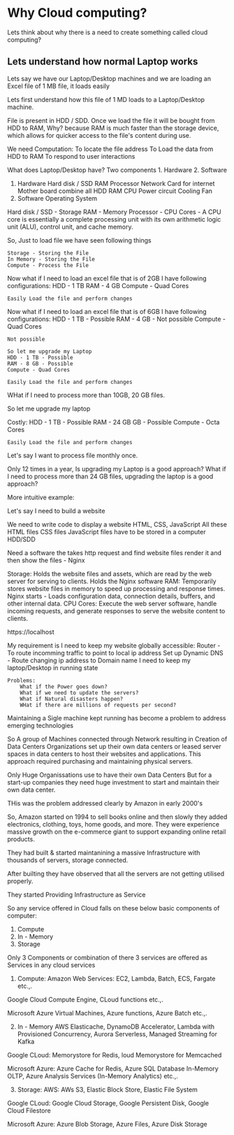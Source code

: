 # Why Cloud computing?

Lets think about why there is a need to create something called cloud computing?

## Lets understand how normal Laptop works
Lets say we have our Laptop/Desktop machines and we are loading an Excel file of 1 MB file, it loads easily

Lets first understand how this file of 1 MD loads to a Laptop/Desktop machine.


File is present in HDD / SDD.
Once we load the file it will be bought from HDD to RAM, Why?
    because RAM is much faster than the storage device, which allows for quicker access to the file's content during use.

We need Computation: 
    To locate the file address
    To Load the data from HDD to RAM
    To respond to user interactions


What does Laptop/Desktop have?
Two components
    1. Hardware
    2. Software

1. Hardware
    Hard disk / SSD
    RAM
    Processor
        Network Card for internet
        Mother board combine all HDD RAM CPU
        Power circuit
        Cooling Fan
2. Software
    Operating System

Hard disk / SSD - Storage
RAM - Memory
Processor - CPU Cores - A CPU core is essentially a complete processing unit with its own arithmetic logic unit (ALU), control unit, and cache memory.

So, Just to load file we have seen following things

    Storage - Storing the File
    In Memory - Storing the File
    Compute - Process the File

Now what if I need to load an excel file that is of 2GB 
I have following configurations:
    HDD - 1 TB
    RAM - 4 GB
    Compute - Quad Cores

    Easily Load the file and perform changes


Now what if I need to load an excel file that is of 6GB 
I have following configurations:
    HDD - 1 TB - Possible
    RAM - 4 GB - Not possible
    Compute - Quad Cores

    Not possible

    So let me upgrade my Laptop
    HDD - 1 TB - Possible
    RAM - 8 GB - Possible
    Compute - Quad Cores

    Easily Load the file and perform changes



WHat if I need to process more than 10GB, 20 GB files.

So let me upgrade my laptop

Costly:
    HDD - 1 TB - Possible
    RAM - 24 GB GB - Possible
    Compute - Octa Cores

    Easily Load the file and perform changes

Let's say I want to process file monthly once.

Only 12 times in a year, Is upgrading my Laptop is a good approach?
What if I need to process more than 24 GB files, upgrading the laptop is a good approach?


More intuitive example:

Let's say I need to build a website

We need to write code to display a website
 HTML, CSS, JavaScript
 All these HTML files
 CSS files
 JavaScript files have to be stored in a computer
 HDD/SDD

Need a software the takes http request and find website files render it and then show the files - Nginx

Storage: 
    Holds the website files and assets, which are read by the web server for serving to clients.
    Holds the Nginx software
RAM: 
    Temporarily stores website files in memory to speed up processing and response times.
    Nginx starts - Loads configuration data, connection details, buffers, and other internal data.
CPU Cores: 
    Execute the web server software, handle incoming requests, and generate responses to serve the website content to clients.

https://localhost



My requirement is I need to keep my website globally accessible:
    Router - To route incomming traffic to point to local ip address 
    Set up Dynamic DNS - Route changing ip address to Domain name
    I need to keep my laptop/Desktop in running state

    Problems:
        What if the Power goes down?
        What if we need to update the servers?
        What if Natural disasters happen?
        WHat if there are millions of requests per second?



Maintaining a Sigle machine kept running has become a problem to address emerging technologies

So A group of Machines connected through Network resulting in Creation of Data Centers
    Organizations set up their own data centers or leased server spaces in data centers to host their websites and applications. This approach required purchasing and maintaining physical servers.

Only Huge Organissations use to have their own Data Centers
But for a start-up companies they need huge investment to start and maintain their own data center.

THis was the problem addressed clearly by Amazon in early 2000's


So, Amazon started on 1994 to sell books online and then slowly they added electronics, clothing, toys, home goods, and more. 
They were experience massive growth on the e-commerce giant to support expanding online retail products.

They had built & started maintanining a massive Infrastructure with thousands of servers, storage connected.


After builting they have observed that all the servers are not getting utilised properly.

They started Providing Infrastructure as Service


So any service offered in Cloud falls on these below basic components of computer:

1. Compute
2. In - Memory
3. Storage

Only 3 Components or combination of there 3 services are offered as Services in any cloud services




1. Compute:
Amazon Web Services:
EC2, Lambda, Batch, ECS, Fargate etc.,.

Google Cloud
Compute Engine, CLoud functions etc.,.

Microsoft Azure
Virtual Machines, Azure functions, Azure Batch etc.,.

2. In - Memory
AWS
Elasticache, DynamoDB Accelerator, Lambda with Provisioned Concurrency, Aurora Serverless, Managed Streaming for Kafka

Google CLoud:
Memorystore for Redis, loud Memorystore for Memcached

Microsoft Azure:
Azure Cache for Redis, Azure SQL Database In-Memory OLTP, Azure Analysis Services (In-Memory Analytics) etc.,.

3. Storage:
AWS:
AWs S3, Elastic Block Store, Elastic File System 

Google CLoud:
Google Cloud Storage, Google Persistent Disk, Google Cloud Filestore

Microsoft Azure:
Azure Blob Storage, Azure Files, Azure Disk Storage










